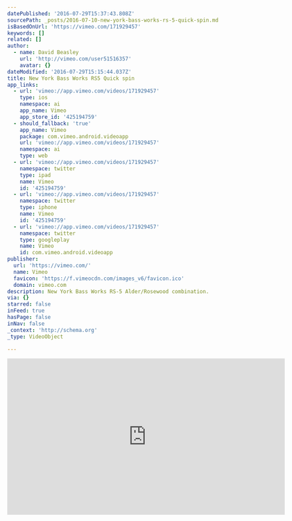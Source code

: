 ```yaml
---
datePublished: '2016-07-29T15:37:43.808Z'
sourcePath: _posts/2016-07-10-new-york-bass-works-rs-5-quick-spin.md
isBasedOnUrl: 'https://vimeo.com/171929457'
keywords: []
related: []
author:
  - name: David Beasley
    url: 'http://vimeo.com/user51516357'
    avatar: {}
dateModified: '2016-07-29T15:15:44.037Z'
title: New York Bass Works RS5 Quick spin
app_links:
  - url: 'vimeo://app.vimeo.com/videos/171929457'
    type: ios
    namespace: ai
    app_name: Vimeo
    app_store_id: '425194759'
  - should_fallback: 'true'
    app_name: Vimeo
    package: com.vimeo.android.videoapp
    url: 'vimeo://app.vimeo.com/videos/171929457'
    namespace: ai
    type: web
  - url: 'vimeo://app.vimeo.com/videos/171929457'
    namespace: twitter
    type: ipad
    name: Vimeo
    id: '425194759'
  - url: 'vimeo://app.vimeo.com/videos/171929457'
    namespace: twitter
    type: iphone
    name: Vimeo
    id: '425194759'
  - url: 'vimeo://app.vimeo.com/videos/171929457'
    namespace: twitter
    type: googleplay
    name: Vimeo
    id: com.vimeo.android.videoapp
publisher:
  url: 'https://vimeo.com/'
  name: Vimeo
  favicon: 'https://f.vimeocdn.com/images_v6/favicon.ico'
  domain: vimeo.com
description: New York Bass Works RS-5 Alder/Rosewood combination.
via: {}
starred: false
inFeed: true
hasPage: false
inNav: false
_context: 'http://schema.org'
_type: VideoObject

---
```

<iframe src="https://cdn.embedly.com/widgets/media.html?src=https%3A%2F%2Fplayer.vimeo.com%2Fvideo%2F171929457&amp;url=https%3A%2F%2Fvimeo.com%2F171929457&amp;image=http%3A%2F%2Fi.vimeocdn.com%2Fvideo%2F577506018_640.jpg&amp;key=b7d04c9b404c499eba89ee7072e1c4f7&amp;type=text%2Fhtml&amp;schema=vimeo" width="640" height="360" scrolling="no" frameborder="0" allowfullscreen="" style=""></iframe>